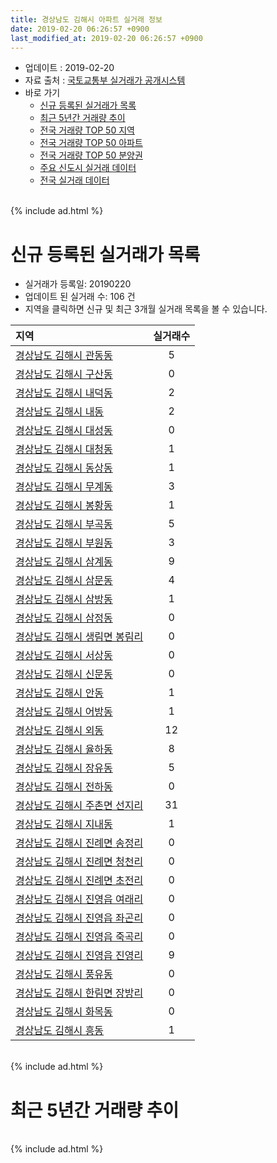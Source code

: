 ```yaml
---
title: 경상남도 김해시 아파트 실거래 정보
date: 2019-02-20 06:26:57 +0900
last_modified_at: 2019-02-20 06:26:57 +0900
---
```


* 업데이트 : 2019-02-20
* 자료 출처 : [국토교통부 실거래가 공개시스템](http://rt.molit.go.kr)
* 바로 가기
    * [신규 등록된 실거래가 목록](#신규-등록된-실거래가-목록)
    * [최근 5년간 거래량 추이](#최근-5년간-거래량-추이)
    * [전국 거래량 TOP 50 지역](https://inasie.github.io/apt-trade-info/최근-3개월-전국에서-가장-거래가-많이-발생한-지역)
    * [전국 거래량 TOP 50 아파트](https://inasie.github.io/apt-trade-info/최근-3개월-전국에서-가장-거래가-많이-발생한-아파트)
    * [전국 거래량 TOP 50 분양권](https://inasie.github.io/apt-trade-info/최근-3개월-전국에서-가장-거래가-많이-발생한-분양권)
    * [주요 신도시 실거래 데이터](https://inasie.github.io/apt-trade-info/주요-신도시)
    * [전국 실거래 데이터](https://inasie.github.io/apt-trade-info/전국)

<br>
{% include ad.html %}
<br>

# 신규 등록된 실거래가 목록
* 실거래가 등록일: 20190220
* 업데이트 된 실거래 수: 106 건
* 지역을 클릭하면 신규 및 최근 3개월 실거래 목록을 볼 수 있습니다.


|지역|실거래수|
|:---|:---:|
|[경상남도 김해시 관동동](https://inasie.github.io/apt-trade-info/경상남도-김해시-관동동)|5|
|[경상남도 김해시 구산동](https://inasie.github.io/apt-trade-info/경상남도-김해시-구산동)|0|
|[경상남도 김해시 내덕동](https://inasie.github.io/apt-trade-info/경상남도-김해시-내덕동)|2|
|[경상남도 김해시 내동](https://inasie.github.io/apt-trade-info/경상남도-김해시-내동)|2|
|[경상남도 김해시 대성동](https://inasie.github.io/apt-trade-info/경상남도-김해시-대성동)|0|
|[경상남도 김해시 대청동](https://inasie.github.io/apt-trade-info/경상남도-김해시-대청동)|1|
|[경상남도 김해시 동상동](https://inasie.github.io/apt-trade-info/경상남도-김해시-동상동)|1|
|[경상남도 김해시 무계동](https://inasie.github.io/apt-trade-info/경상남도-김해시-무계동)|3|
|[경상남도 김해시 봉황동](https://inasie.github.io/apt-trade-info/경상남도-김해시-봉황동)|1|
|[경상남도 김해시 부곡동](https://inasie.github.io/apt-trade-info/경상남도-김해시-부곡동)|5|
|[경상남도 김해시 부원동](https://inasie.github.io/apt-trade-info/경상남도-김해시-부원동)|3|
|[경상남도 김해시 삼계동](https://inasie.github.io/apt-trade-info/경상남도-김해시-삼계동)|9|
|[경상남도 김해시 삼문동](https://inasie.github.io/apt-trade-info/경상남도-김해시-삼문동)|4|
|[경상남도 김해시 삼방동](https://inasie.github.io/apt-trade-info/경상남도-김해시-삼방동)|1|
|[경상남도 김해시 삼정동](https://inasie.github.io/apt-trade-info/경상남도-김해시-삼정동)|0|
|[경상남도 김해시 생림면 봉림리](https://inasie.github.io/apt-trade-info/경상남도-김해시-생림면-봉림리)|0|
|[경상남도 김해시 서상동](https://inasie.github.io/apt-trade-info/경상남도-김해시-서상동)|0|
|[경상남도 김해시 신문동](https://inasie.github.io/apt-trade-info/경상남도-김해시-신문동)|0|
|[경상남도 김해시 안동](https://inasie.github.io/apt-trade-info/경상남도-김해시-안동)|1|
|[경상남도 김해시 어방동](https://inasie.github.io/apt-trade-info/경상남도-김해시-어방동)|1|
|[경상남도 김해시 외동](https://inasie.github.io/apt-trade-info/경상남도-김해시-외동)|12|
|[경상남도 김해시 율하동](https://inasie.github.io/apt-trade-info/경상남도-김해시-율하동)|8|
|[경상남도 김해시 장유동](https://inasie.github.io/apt-trade-info/경상남도-김해시-장유동)|5|
|[경상남도 김해시 전하동](https://inasie.github.io/apt-trade-info/경상남도-김해시-전하동)|0|
|[경상남도 김해시 주촌면 선지리](https://inasie.github.io/apt-trade-info/경상남도-김해시-주촌면-선지리)|31|
|[경상남도 김해시 지내동](https://inasie.github.io/apt-trade-info/경상남도-김해시-지내동)|1|
|[경상남도 김해시 진례면 송정리](https://inasie.github.io/apt-trade-info/경상남도-김해시-진례면-송정리)|0|
|[경상남도 김해시 진례면 청천리](https://inasie.github.io/apt-trade-info/경상남도-김해시-진례면-청천리)|0|
|[경상남도 김해시 진례면 초전리](https://inasie.github.io/apt-trade-info/경상남도-김해시-진례면-초전리)|0|
|[경상남도 김해시 진영읍 여래리](https://inasie.github.io/apt-trade-info/경상남도-김해시-진영읍-여래리)|0|
|[경상남도 김해시 진영읍 좌곤리](https://inasie.github.io/apt-trade-info/경상남도-김해시-진영읍-좌곤리)|0|
|[경상남도 김해시 진영읍 죽곡리](https://inasie.github.io/apt-trade-info/경상남도-김해시-진영읍-죽곡리)|0|
|[경상남도 김해시 진영읍 진영리](https://inasie.github.io/apt-trade-info/경상남도-김해시-진영읍-진영리)|9|
|[경상남도 김해시 풍유동](https://inasie.github.io/apt-trade-info/경상남도-김해시-풍유동)|0|
|[경상남도 김해시 한림면 장방리](https://inasie.github.io/apt-trade-info/경상남도-김해시-한림면-장방리)|0|
|[경상남도 김해시 화목동](https://inasie.github.io/apt-trade-info/경상남도-김해시-화목동)|0|
|[경상남도 김해시 흥동](https://inasie.github.io/apt-trade-info/경상남도-김해시-흥동)|1|


<br>
{% include ad.html %}
<br>

# 최근 5년간 거래량 추이


<div style="width:100%;">
    <canvas id="deal_progress" height="200"></canvas>
</div>

<script>
new Chart(document.getElementById("deal_progress"), {
    type: 'line',
    data: {
        labels: ['201402','201403','201404','201405','201406','201407','201408','201409','201410','201411','201412','201501','201502','201503','201504','201505','201506','201507','201508','201509','201510','201511','201512','201601','201602','201603','201604','201605','201606','201607','201608','201609','201610','201611','201612','201701','201702','201703','201704','201705','201706','201707','201708','201709','201710','201711','201712','201801','201802','201803','201804','201805','201806','201807','201808','201809','201810','201811','201812','201901','201902'],
        datasets: [{
            label: '매매',
            pointRadius: 1,
            data: [983, 1148, 825, 775, 764, 764, 865, 963, 982, 764, 670, 843, 727, 1061, 873, 761, 778, 723, 660, 737, 902, 665, 502, 429, 454, 666, 563, 539, 549, 559, 620, 627, 814, 604, 434, 355, 449, 545, 476, 437, 511, 465, 415, 400, 308, 325, 334, 477, 420, 524, 409, 456, 436, 338, 365, 476, 599, 570, 521, 600, 236],
            borderColor: "rgba(255, 201, 14, 1)",
            backgroundColor: "rgba(255, 201, 14, 0.5)",
            fill: false,
            lineTension: 0
        },{
            label: '전월세',
            pointRadius: 1,
            data: [618, 590, 507, 481, 433, 418, 394, 422, 437, 407, 506, 491, 425, 530, 446, 387, 440, 566, 377, 406, 522, 461, 502, 456, 472, 488, 450, 387, 361, 377, 368, 348, 500, 429, 483, 428, 565, 522, 485, 553, 539, 605, 459, 516, 397, 478, 500, 530, 444, 531, 481, 511, 465, 423, 388, 359, 496, 419, 474, 495, 171],
            borderColor: "rgba(0, 141, 185, 1)",
            backgroundColor: "rgba(0, 141, 185, 0.5)",
            fill: false,
            lineTension: 0
        }
        ]
    },
    options: {
        responsive: true,
        title: {
            display: false
        },
        tooltips: {
            mode: 'index',
            intersect: false
        },
        hover: {
            mode: 'nearest',
            intersect: true
        },
        scales: {
            xAxes: [{
                display: true,
                scaleLabel: {
                    display: true,
                    labelString: '년/월'
                }
            }],
            yAxes: [{
                display: true,
                ticks: {
                    suggestedMin: 0,
                },
                scaleLabel: {
                    display: true,
                    labelString: '실거래 수'
                }
            }]
        }
    }
});

</script>


<br>
{% include ad.html %}
<br>

